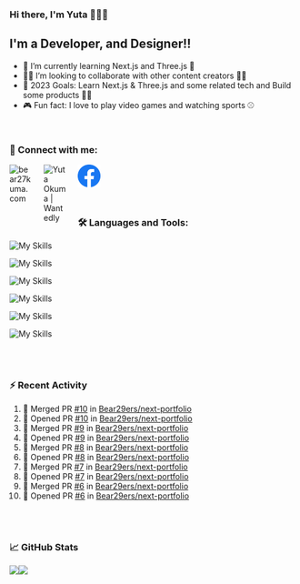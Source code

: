 ### Hi there, I'm Yuta 🤟🏻🐻

## I'm a Developer, and Designer!!

- 🌱 I’m currently learning Next.js and Three.js 🤣
- 👬🏻 I’m looking to collaborate with other content creators 👋🏻
- 🥅 2023 Goals: Learn Next.js & Three.js and some related tech and Build some products 💪🏻
- 🎮 Fun fact: I love to play video games and watching sports ⚾️

<br />

### :wave: Connect with me:

[<img align="left" alt="bear27kuma.com" width="40px" src="https://user-images.githubusercontent.com/39920490/156489586-f125813b-e344-46d6-9306-f5786684b976.jpg" style="margin-right: 20px;" />](https://bear29ers.github.io/)
[<img align="left" alt="Yuta Okuma | Wantedly" width="40px" src="https://user-images.githubusercontent.com/39920490/156489528-fdc520d6-10f1-43b6-8bf8-fadf8dcf1a90.jpg" style="margin-right: 20px;" />](https://www.wantedly.com/id/yuta_okuma_b)
[<img align="left" alt="Yuta Okuma | Facebook" width="40px" src="https://github.com/github/explore/blob/main/topics/facebook/facebook.png?raw=true" style="margin-right: 20px;" />](https://www.facebook.com/kumakuma1129/)

[//]: # '[<img align="left" alt="Yuta Okuma | Instagram" width="40px" src="https://github.com/github/explore/blob/main/topics/instagram/instagram.png?raw=true" />](https://www.instagram.com/bear_27earl/)'

<br />
<br />
<br />
<br />

### :hammer_and_wrench: Languages and Tools:

![My Skills](https://skillicons.dev/icons?i=html,css,sass,tailwind,bootstrap,js)

![My Skills](https://skillicons.dev/icons?i=ts,jquery,react,nextjs,vercel,vue)

![My Skills](https://skillicons.dev/icons?i=nodejs,express,jest,php,laravel,mysql)

![My Skills](https://skillicons.dev/icons?i=docker,git,github,githubactions,aws,linux)

![My Skills](https://skillicons.dev/icons?i=vim,neovim,lua,md,idea,vscode)

![My Skills](https://skillicons.dev/icons?i=atom,webpack,xd,ps,ai,ae)

<br />
<br />

### :zap: Recent Activity

<!--START_SECTION:activity-->

1. 🎉 Merged PR [#10](https://github.com/Bear29ers/next-portfolio/pull/10) in [Bear29ers/next-portfolio](https://github.com/Bear29ers/next-portfolio)
2. 💪 Opened PR [#10](https://github.com/Bear29ers/next-portfolio/pull/10) in [Bear29ers/next-portfolio](https://github.com/Bear29ers/next-portfolio)
3. 🎉 Merged PR [#9](https://github.com/Bear29ers/next-portfolio/pull/9) in [Bear29ers/next-portfolio](https://github.com/Bear29ers/next-portfolio)
4. 💪 Opened PR [#9](https://github.com/Bear29ers/next-portfolio/pull/9) in [Bear29ers/next-portfolio](https://github.com/Bear29ers/next-portfolio)
5. 🎉 Merged PR [#8](https://github.com/Bear29ers/next-portfolio/pull/8) in [Bear29ers/next-portfolio](https://github.com/Bear29ers/next-portfolio)
6. 💪 Opened PR [#8](https://github.com/Bear29ers/next-portfolio/pull/8) in [Bear29ers/next-portfolio](https://github.com/Bear29ers/next-portfolio)
7. 🎉 Merged PR [#7](https://github.com/Bear29ers/next-portfolio/pull/7) in [Bear29ers/next-portfolio](https://github.com/Bear29ers/next-portfolio)
8. 💪 Opened PR [#7](https://github.com/Bear29ers/next-portfolio/pull/7) in [Bear29ers/next-portfolio](https://github.com/Bear29ers/next-portfolio)
9. 🎉 Merged PR [#6](https://github.com/Bear29ers/next-portfolio/pull/6) in [Bear29ers/next-portfolio](https://github.com/Bear29ers/next-portfolio)
10. 💪 Opened PR [#6](https://github.com/Bear29ers/next-portfolio/pull/6) in [Bear29ers/next-portfolio](https://github.com/Bear29ers/next-portfolio)

<!--END_SECTION:activity-->

<br />
<br />

### :chart_with_upwards_trend: GitHub Stats

<div style="display: flex;">
    <a href="https://github.com/Bear29ers">
        <img height="200px;" src="https://github-readme-stats.vercel.app/api?username=Bear29ers&show_icons=true&theme=bear">
    </a>
    <a href="https://github.com/Bear29ers">
        <img height="200px" src="https://github-readme-stats.vercel.app/api/top-langs/?username=Bear29ers&langs_count=6&layout=compact&theme=bear">
    </a>
</div>
